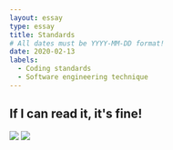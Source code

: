 ```yaml
---
layout: essay
type: essay
title: Standards
# All dates must be YYYY-MM-DD format!
date: 2020-02-13
labels:
  - Coding standards
  - Software engineering technique
---
```

## If I can read it, it's fine!
<img class="ui image" src="{{ site.baseurl }}/images/csbanner.png">

<img class="ui image" src="{{ site.baseurl }}/images/csban.png">
